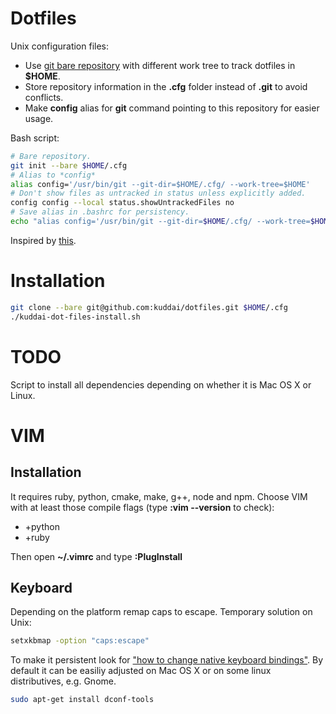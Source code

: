 # Dotfiles
Unix configuration files:
* Use [git bare repository](https://www.atlassian.com/git/tutorials/dotfiles) with different work tree to track dotfiles in **$HOME**.
* Store repository information in the **.cfg** folder instead of **.git** to avoid conflicts.
* Make **config** alias for **git** command pointing to this repository for easier usage.

Bash script:
```bash
# Bare repository.
git init --bare $HOME/.cfg
# Alias to *config*
alias config='/usr/bin/git --git-dir=$HOME/.cfg/ --work-tree=$HOME'
# Don't show files as untracked in status unless explicitly added.
config config --local status.showUntrackedFiles no
# Save alias in .bashrc for persistency.
echo "alias config='/usr/bin/git --git-dir=$HOME/.cfg/ --work-tree=$HOME'" >> $HOME/.bashrc
```

Inspired by [this](https://github.com/ibab/dotfiles).

# Installation

```bash
git clone --bare git@github.com:kuddai/dotfiles.git $HOME/.cfg
./kuddai-dot-files-install.sh
```

# TODO
Script to install all dependencies depending on whether it is Mac OS X or Linux.

# VIM

## Installation
It requires ruby, python, cmake, make, g++, node and npm.
Choose VIM with at least those compile flags (type **:vim --version** to check):
* +python
* +ruby

Then open **~/.vimrc** and type **:PlugInstall**

## Keyboard
Depending on the platform remap caps to escape.
Temporary solution on Unix:
```bash
setxkbmap -option "caps:escape"
```

To make it persistent look for ["how to change native keyboard bindings"](https://askubuntu.com/questions/363346/how-to-permanently-switch-caps-lock-and-esc). By default it can be easiliy adjusted on Mac OS X or on some linux distributives, e.g. Gnome.
```bash
sudo apt-get install dconf-tools
```
